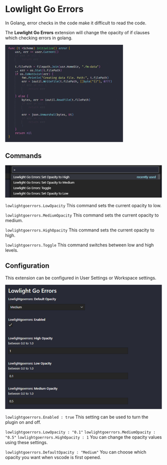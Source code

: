# Lowlight Go Errors

In Golang, error checks in the code make it difficult to read the code.

The **Lowlight Go Errors** extension will change the opacity of if clauses which checking errors in golang.

![Example Gif](images/lowlight-go-errors.gif)

## Commands
![Commands](images/lowlight-go-errors.commands.png)

`lowlightgoerrors.LowOpacity`
This command sets the current opacity to low.

`lowlightgoerrors.MediumOpacity`
This command sets the current opacity to medium.

`lowlightgoerrors.HighOpacity`
This command sets the current opacity to high.

`lowlightgoerrors.Toggle`
This command switches between low and high levels. 

## Configuration
This extension can be configured in User Settings or Workspace settings.

![Configuration](images/lowlight-go-errors.settings.png)

`lowlightgoerrors.Enabled : true`
This setting can be used to turn the plugin on and off.

`lowlightgoerrors.LowOpacity : "0.1"`
`lowlightgoerrors.MediumOpacity : "0.5"`
`lowlightgoerrors.HighOpacity : 1`
You can change the opacity values using these settings.

`lowlightgoerrors.DefaultOpacity : "Medium"`
You can choose which opacity you want when vscode is first opened.